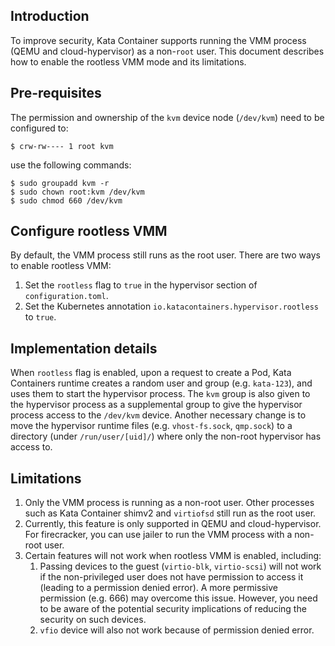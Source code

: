 ## Introduction
To improve security, Kata Container supports running the VMM process (QEMU and cloud-hypervisor) as a non-`root` user. 
This document describes how to enable the rootless VMM mode and its limitations.

## Pre-requisites
The permission and ownership of the `kvm` device node (`/dev/kvm`) need to be configured to:
```
$ crw-rw---- 1 root kvm
```
use the following commands:
```
$ sudo groupadd kvm -r
$ sudo chown root:kvm /dev/kvm
$ sudo chmod 660 /dev/kvm
```

## Configure rootless VMM
By default, the VMM process still runs as the root user. There are two ways to enable rootless VMM:
1. Set the `rootless` flag to `true` in the hypervisor section of `configuration.toml`.
2. Set the Kubernetes annotation `io.katacontainers.hypervisor.rootless` to `true`.

## Implementation details
When `rootless` flag is enabled, upon a request to create a Pod, Kata Containers runtime creates a random user and group (e.g. `kata-123`), and uses them to start the hypervisor process. 
The `kvm` group is also given to the hypervisor process as a supplemental group to give the hypervisor process access to the `/dev/kvm` device. 
Another necessary change is to move the hypervisor runtime files (e.g. `vhost-fs.sock`, `qmp.sock`) to a directory (under `/run/user/[uid]/`) where only the non-root hypervisor has access to.

## Limitations

1. Only the VMM process is running as a non-root user. Other processes such as Kata Container shimv2 and `virtiofsd` still run as the root user.
2. Currently, this feature is only supported in QEMU and cloud-hypervisor. For firecracker, you can use jailer to run the VMM process with a non-root user.
3. Certain features will not work when rootless VMM is enabled, including:
   1. Passing devices to the guest (`virtio-blk`, `virtio-scsi`) will not work if the non-privileged user does not have permission to access it (leading to a permission denied error). A more permissive permission (e.g. 666) may overcome this issue. However, you need to be aware of the potential security implications of reducing the security on such devices.
   2. `vfio` device will also not work because of permission denied error.
